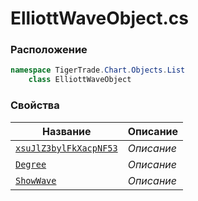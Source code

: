 
# ElliottWaveObject.cs
### Расположение
```csharp
namespace TigerTrade.Chart.Objects.List  
    class ElliottWaveObject
```

### Свойства
| Название | Описание |
| --- | --- |
| [`xsuJlZ3bylFkXacpNF53`](./Свойства/xsuJlZ3bylFkXacpNF53.md) | *Описание* |
| [`Degree`](./Свойства/Degree.md) | *Описание* |
| [`ShowWave`](./Свойства/ShowWave.md) | *Описание* |
